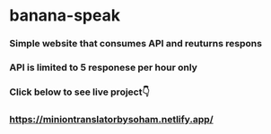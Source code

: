 # banana-speak
### Simple website that consumes API and reuturns respons
### API is limited to 5 responese per hour only
### Click below to see live project👇
### https://miniontranslatorbysoham.netlify.app/
